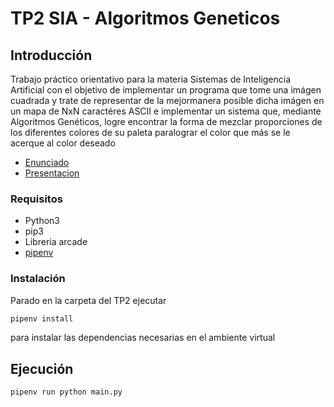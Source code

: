# TP2 SIA - Algoritmos Geneticos

## Introducción

Trabajo práctico orientativo para la materia Sistemas de Inteligencia Artificial con el objetivo de implementar un programa que tome una imágen cuadrada y trate de representar de la mejormanera posible dicha imágen en un mapa de NxN caractéres ASCII e implementar un sistema que, mediante Algoritmos Genéticos, logre encontrar la forma de mezclar proporciones de los diferentes colores de su paleta paralograr el color que más se le acerque al color deseado

- [Enunciado](docs/SIA_TP2.pdf)
- [Presentacion](docs/SIA_TP2_Presentacion.pdf)


### Requisitos

- Python3
- pip3
- Libreria arcade
- [pipenv](https://pypi.org/project/pipenv/)

### Instalación

Parado en la carpeta del TP2 ejecutar

```sh
pipenv install
```

para instalar las dependencias necesarias en el ambiente virtual

## Ejecución

```
pipenv run python main.py
```

